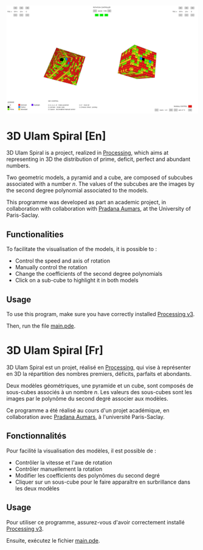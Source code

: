 ![GIF of program](program.gif)

# 3D Ulam Spiral [En]
3D Ulam Spiral is a project, realized in [Processing](https://processing.org), which aims at representing in 3D the distribution of prime, deficit, perfect and abundant numbers.

Two geometric models, a pyramid and a cube, are composed of subcubes associated with a number *n*. The values of the subcubes are the images by the second degree polynomial associated to the models.

This programme was developed as part an academic project, in collaboration with  collaboration with [Pradana Aumars](https://github.com/aumars), at the University of Paris-Saclay.

## Functionalities
To facilitate the visualisation of the models, it is possible to :
- Control the speed and axis of rotation
- Manually control the rotation
- Change the coefficients of the second degree polynomials
- Click on a sub-cube to highlight it in both models

## Usage
To use this program, make sure you have correctly installed [Processing v3](https://processing.org/download).

Then, run the file [main.pde](/main/main.pde).


# 3D Ulam Spiral [Fr]
3D Ulam Spiral est un projet, réalisé en [Processing](https://processing.org), qui vise à représenter en 3D la répartition des nombres premiers, déficits, parfaits et abondants.

Deux modèles géométriques, une pyramide et un cube, sont composés de sous-cubes associés à un nombre *n*. Les valeurs des sous-cubes sont les images par le polynôme du second degré associer aux modèles.

Ce programme a été réalisé au cours d'un projet académique, en 
collaboration avec [Pradana Aumars](https://github.com/aumars), à l'université Paris-Saclay.


## Fonctionnalités
Pour facilité la visualisation des modèles, il est possible de :
- Contrôler la vitesse et l'axe de rotation
- Contrôler manuellement la rotation
- Modifier les coefficients des polynômes du second degré
- Cliquer sur un sous-cube pour le faire apparaître en surbrillance dans les deux modèles


## Usage
Pour utiliser ce programme, assurez-vous d'avoir correctement installé [Processing v3](https://processing.org/download).

Ensuite, exécutez le fichier [main.pde](/main/main.pde).

